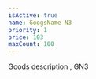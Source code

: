 ```yaml
---
isActive: true
name: GoogsName N3
priority: 1
price: 103
maxCount: 100
---
```


Goods description , GN3
